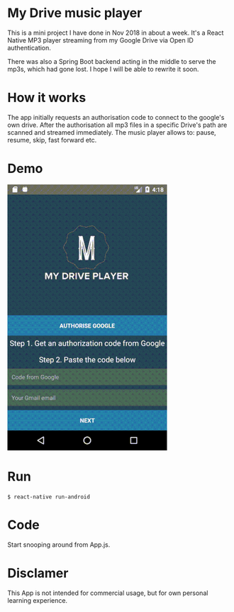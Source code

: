 # My Drive music player #

This is a mini project I have done in Nov 2018 in about a week. It's a React Native MP3 player streaming from my Google Drive via Open ID authentication.

There was also a Spring Boot backend acting in the middle to serve the mp3s, which had gone lost. I hope I will be able to rewrite it soon.

# How it works

The app initially requests an authorisation code to connect to the google's own drive. 
After the authorisation all mp3 files in a specific Drive's path are scanned and streamed immediately. 
The music player allows to: pause, resume, skip, fast forward etc.

# Demo

![](demo.gif)

# Run
`$ react-native run-android`

# Code
Start snooping around from App.js. 

# Disclamer
This App is not intended for commercial usage, but for own personal learning experience.
